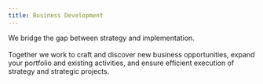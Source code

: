 ```yaml
---
title: Business Development
---
```

We bridge the gap between strategy and implementation.
\
\
Together we work to craft and discover new business opportunities, expand your portfolio and existing activities, and ensure efficient execution of strategy and strategic projects.
